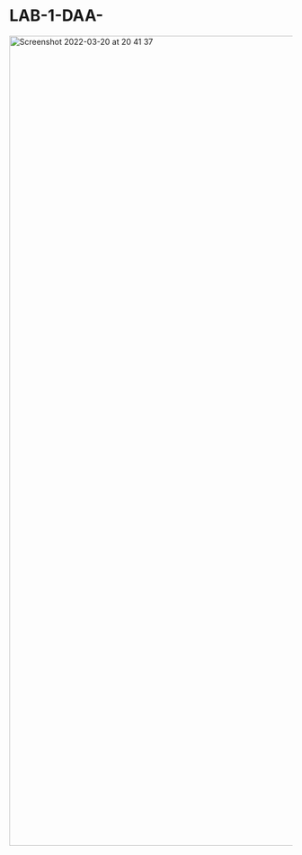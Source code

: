 # LAB-1-DAA-
<img width="1440" alt="Screenshot 2022-03-20 at 20 41 37" src="https://user-images.githubusercontent.com/100848304/159170744-6d3e5984-72e7-4ad2-9db9-4f963bb102e5.png">
